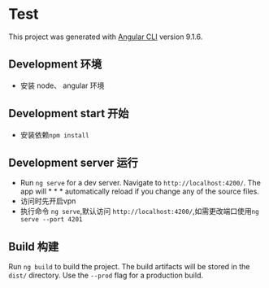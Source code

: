 # Test

This project was generated with [Angular CLI](https://github.com/angular/angular-cli) version 9.1.6.

## Development 环境
* 安装 node、 angular 环境

## Development start 开始

* 安装依赖`npm install`

## Development server 运行
* Run `ng serve` for a dev server. Navigate to `http://localhost:4200/`. The app will *   * * automatically reload if you change any of the source files.
* 访问时先开启vpn
* 执行命令 `ng serve`,默认访问 `http://localhost:4200/`,如需更改端口使用`ng serve --port 4201`

## Build 构建

Run `ng build` to build the project. The build artifacts will be stored in the `dist/` directory. Use the `--prod` flag for a production build.
